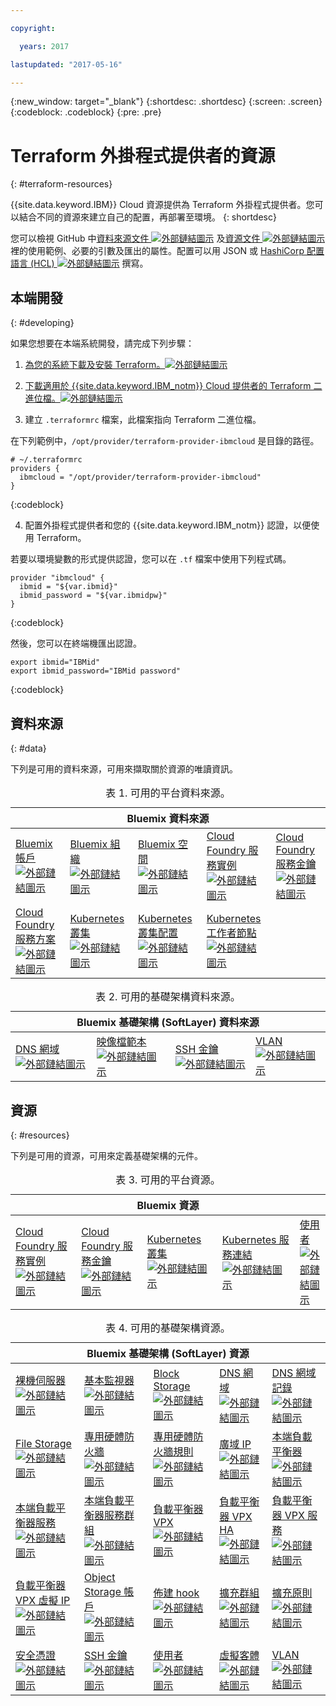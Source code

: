 ```yaml
---

copyright:

  years: 2017

lastupdated: "2017-05-16"

---
```


{:new_window: target="_blank"}
{:shortdesc: .shortdesc}
{:screen: .screen}
{:codeblock: .codeblock}
{:pre: .pre}

# Terraform 外掛程式提供者的資源
{: #terraform-resources}

{{site.data.keyword.IBM}} Cloud 資源提供為 Terraform 外掛程式提供者。您可以結合不同的資源來建立自己的配置，再部署至環境。
{: shortdesc}

您可以檢視 GitHub 中<a href="https://github.com/IBM-Bluemix/terraform/tree/provider/ibm-cloud/website/source/docs/providers/ibmcloud/d">資料來源文件 <img src="../../icons/launch-glyph.svg" alt="外部鏈結圖示"></a> 及<a href="https://github.com/IBM-Bluemix/terraform/tree/provider/ibm-cloud/website/source/docs/providers/ibmcloud/r">資源文件 <img src="../../icons/launch-glyph.svg" alt="外部鏈結圖示"></a> 裡的使用範例、必要的引數及匯出的屬性。配置可以用 JSON 或 <a href="https://www.terraform.io/docs/configuration/index.html">HashiCorp 配置語言 (HCL) <img src="../../icons/launch-glyph.svg" alt="外部鏈結圖示"></a> 撰寫。

## 本端開發
{: #developing}

如果您想要在本端系統開發，請完成下列步驟：

1. <a href="https://www.terraform.io/intro/getting-started/install.html">為您的系統下載及安裝 Terraform。<img src="../../icons/launch-glyph.svg" alt="外部鏈結圖示"></a>

2. <a href="https://github.com/IBM-Bluemix/terraform/releases">下載適用於 {{site.data.keyword.IBM_notm}} Cloud 提供者的 Terraform 二進位檔。<img src="../../icons/launch-glyph.svg" alt="外部鏈結圖示"></a>

3. 建立 `.terraformrc` 檔案，此檔案指向 Terraform 二進位檔。 

  在下列範例中，`/opt/provider/terraform-provider-ibmcloud` 是目錄的路徑。

  ```
  # ~/.terraformrc
providers {
    ibmcloud = "/opt/provider/terraform-provider-ibmcloud"
  }
  ```
  {:codeblock}
  
4. 配置外掛程式提供者和您的 {{site.data.keyword.IBM_notm}} 認證，以便使用 Terraform。 

  若要以環境變數的形式提供認證，您可以在 `.tf` 檔案中使用下列程式碼。
  ```
  provider "ibmcloud" {
    ibmid = "${var.ibmid}"
    ibmid_password = "${var.ibmidpw}"
  }
  ```
  {:codeblock}
  
  然後，您可以在終端機匯出認證。
  ```
  export ibmid="IBMid"
  export ibmid_password="IBMid password"
  ```
  {:codeblock}


## 資料來源
{: #data}

下列是可用的資料來源，可用來擷取關於資源的唯讀資訊。 

<table summary="Bluemix 資料來源">
<caption>表 1. 可用的平台資料來源。
</caption>
 <thead>
 <th colspan="5">Bluemix 資料來源</th>
 </thead>
 <tbody>
 <tr>
 <td><a href="https://github.com/IBM-Bluemix/terraform/tree/provider/ibm-cloud/website/source/docs/providers/ibmcloud/d/cf_account.html.markdown">Bluemix 帳戶 <img src="../../icons/launch-glyph.svg" alt="外部鏈結圖示"></a></td>
 <td><a href="https://github.com/IBM-Bluemix/terraform/tree/provider/ibm-cloud/website/source/docs/providers/ibmcloud/d/cf_org.html.markdown">Bluemix 組織 <img src="../../icons/launch-glyph.svg" alt="外部鏈結圖示"></a></td>
 <td><a href="https://github.com/IBM-Bluemix/terraform/tree/provider/ibm-cloud/website/source/docs/providers/ibmcloud/d/cf_space.html.markdown ">Bluemix 空間 <img src="../../icons/launch-glyph.svg" alt="外部鏈結圖示"></a></td>
 <td><a href="https://github.com/IBM-Bluemix/terraform/tree/provider/ibm-cloud/website/source/docs/providers/ibmcloud/d/cf_service_instance.html.markdown">Cloud Foundry 服務實例 <img src="../../icons/launch-glyph.svg" alt="外部鏈結圖示"></a></td>
 <td><a href="https://github.com/IBM-Bluemix/terraform/tree/provider/ibm-cloud/website/source/docs/providers/ibmcloud/d/cf_service_key.html.markdown">Cloud Foundry 服務金鑰 <img src="../../icons/launch-glyph.svg" alt="外部鏈結圖示"></a></td>
 </tr>
 <tr>
 <td><a href="https://github.com/IBM-Bluemix/terraform/tree/provider/ibm-cloud/website/source/docs/providers/ibmcloud/d/cf_service_plan.html.markdown">Cloud Foundry 服務方案 <img src="../../icons/launch-glyph.svg" alt="外部鏈結圖示"></a></td>
 <td><a href="https://github.com/IBM-Bluemix/terraform/tree/provider/ibm-cloud/website/source/docs/providers/ibmcloud/d/cs_cluster.html.markdown">Kubernetes 叢集 <img src="../../icons/launch-glyph.svg" alt="外部鏈結圖示"></a></td>
 <td><a href="https://github.com/IBM-Bluemix/terraform/tree/provider/ibm-cloud/website/source/docs/providers/ibmcloud/d/cs_cluster_config.html.markdown">Kubernetes 叢集配置 <img src="../../icons/launch-glyph.svg" alt="外部鏈結圖示"></a></td>
 <td><a href="https://github.com/IBM-Bluemix/terraform/tree/provider/ibm-cloud/website/source/docs/providers/ibmcloud/d/cs_worker.html.markdown">Kubernetes 工作者節點 <img src="../../icons/launch-glyph.svg" alt="外部鏈結圖示"></a></td>
 <tr>
 </tbody></table>
 
<table summary="Bluemix 基礎架構 (SoftLayer) 資料來源">
<caption>表 2. 可用的基礎架構資料來源。
</caption>
<thead>
<th colspan="4">Bluemix 基礎架構 (SoftLayer) 資料來源</th>
</thead>
<tbody>
<tr>
 <td><a href="https://github.com/IBM-Bluemix/terraform/tree/provider/ibm-cloud/website/source/docs/providers/ibmcloud/d/infra_dns_domain.html.markdown">DNS 網域 <img src="../../icons/launch-glyph.svg" alt="外部鏈結圖示"></a></td>
 <td><a href="https://github.com/IBM-Bluemix/terraform/tree/provider/ibm-cloud/website/source/docs/providers/ibmcloud/d/infra_image_template.html.markdown">映像檔範本 <img src="../../icons/launch-glyph.svg" alt="外部鏈結圖示"></a></td>
 <td><a href="https://github.com/IBM-Bluemix/terraform/tree/provider/ibm-cloud/website/source/docs/providers/ibmcloud/d/infra_ssh_key.html.markdown">SSH 金鑰 <img src="../../icons/launch-glyph.svg" alt="外部鏈結圖示"></a></td>
 <td><a href="https://github.com/IBM-Bluemix/terraform/tree/provider/ibm-cloud/website/source/docs/providers/ibmcloud/d/infra_vlan.html.markdown">VLAN <img src="../../icons/launch-glyph.svg" alt="外部鏈結圖示"></a></td>
 <t/r>
</tbody></table>


## 資源
{: #resources}

下列是可用的資源，可用來定義基礎架構的元件。 

 <table summary="Bluemix 資源">
 <caption>表 3. 可用的平台資源。
 </caption>
  <thead>
  <th colspan="5">Bluemix 資源</th>
  </thead>
  <tbody>
  <td><a href="https://github.com/IBM-Bluemix/terraform/tree/provider/ibm-cloud/website/source/docs/providers/ibmcloud/r/cf_service_instance.html.markdown">Cloud Foundry 服務實例 <img src="../../icons/launch-glyph.svg" alt="外部鏈結圖示"></a></td>
  <td><a href="https://github.com/IBM-Bluemix/terraform/blob/provider/ibm-cloud/website/source/docs/providers/ibmcloud/r/cf_service_key.html.markdown">Cloud Foundry 服務金鑰 <img src="../../icons/launch-glyph.svg" alt="外部鏈結圖示"></a></td>
  <td><a href="https://github.com/IBM-Bluemix/terraform/tree/provider/ibm-cloud/website/source/docs/providers/ibmcloud/r/cs_cluster.html.markdown">Kubernetes 叢集 <img src="../../icons/launch-glyph.svg" alt="外部鏈結圖示"></a></td>
  <td><a href="https://github.com/IBM-Bluemix/terraform/tree/provider/ibm-cloud/website/source/docs/providers/ibmcloud/r/cs_cluster_bind_service.html.markdown">Kubernetes 服務連結 <img src="../../icons/launch-glyph.svg" alt="外部鏈結圖示"></a></td>
  <td><a href="https://github.com/IBM-Bluemix/terraform/tree/provider/ibm-cloud/website/source/docs/providers/ibmcloud/r/infra_user.html.markdown">使用者 <img src="../../icons/launch-glyph.svg" alt="外部鏈結圖示"></a></td>
  </tr>
</tbody></table>

<table summary="Bluemix 基礎架構 (SoftLayer) 資源">
<caption>表 4. 可用的基礎架構資源。
 </caption>
 <thead>
 <th colspan="5">Bluemix 基礎架構 (SoftLayer) 資源</th>
 </thead>
 <tbody>
  <tr>
  <td><a href="https://github.com/IBM-Bluemix/terraform/tree/provider/ibm-cloud/website/source/docs/providers/ibmcloud/r/infra_bare_metal.html.markdown">裸機伺服器 <img src="../../icons/launch-glyph.svg" alt="外部鏈結圖示"></a></td>
  <td><a href="https://github.com/IBM-Bluemix/terraform/tree/provider/ibm-cloud/website/source/docs/providers/ibmcloud/r/infra_basic_monitor.html.markdown">基本監視器 <img src="../../icons/launch-glyph.svg" alt="外部鏈結圖示"></a></td>
  <td><a href="https://github.com/IBM-Bluemix/terraform/tree/provider/ibm-cloud/website/source/docs/providers/ibmcloud/r/infra_block_storage.html.markdown">Block Storage <img src="../../icons/launch-glyph.svg" alt="外部鏈結圖示"></a></td>
  <td><a href="https://github.com/IBM-Bluemix/terraform/tree/provider/ibm-cloud/website/source/docs/providers/ibmcloud/r/infra_dns_domain.html.markdown">DNS 網域 <img src="../../icons/launch-glyph.svg" alt="外部鏈結圖示"></a></td>
  <td><a href="https://github.com/IBM-Bluemix/terraform/tree/provider/ibm-cloud/website/source/docs/providers/ibmcloud/r/infra_dns_domain_record.html.markdown">DNS 網域記錄 <img src="../../icons/launch-glyph.svg" alt="外部鏈結圖示"></a></td>
  </tr>
  <tr>
  <td><a href="https://github.com/IBM-Bluemix/terraform/tree/provider/ibm-cloud/website/source/docs/providers/ibmcloud/r/infra_file_storage.html.markdown">File Storage <img src="../../icons/launch-glyph.svg" alt="外部鏈結圖示"></a></td>
  <td><a href="https://github.com/IBM-Bluemix/terraform/tree/provider/ibm-cloud/website/source/docs/providers/ibmcloud/r/infra_fw_hardware_dedicated.html.markdown">專用硬體防火牆 <img src="../../icons/launch-glyph.svg" alt="外部鏈結圖示"></a></td>
  <td><a href="https://github.com/IBM-Bluemix/terraform/tree/provider/ibm-cloud/website/source/docs/providers/ibmcloud/r/infra_fw_hardware_dedicated_rules.html.markdown">專用硬體防火牆規則 <img src="../../icons/launch-glyph.svg" alt="外部鏈結圖示"></a></td>
  <td><a href="https://github.com/IBM-Bluemix/terraform/tree/provider/ibm-cloud/website/source/docs/providers/ibmcloud/r/infra_global_ip.html.markdown">廣域 IP <img src="../../icons/launch-glyph.svg" alt="外部鏈結圖示"></a></td>
  <td><a href="https://github.com/IBM-Bluemix/terraform/tree/provider/ibm-cloud/website/source/docs/providers/ibmcloud/r/infra_lb_local.html.markdown">本端負載平衡器 <img src="../../icons/launch-glyph.svg" alt="外部鏈結圖示"></a></td>
  </tr>
  <tr>
  <td><a href="https://github.com/IBM-Bluemix/terraform/tree/provider/ibm-cloud/website/source/docs/providers/ibmcloud/r/infra_lb_local_service.html.markdown">本端負載平衡器服務 <img src="../../icons/launch-glyph.svg" alt="外部鏈結圖示"></a></td>
  <td><a href="https://github.com/IBM-Bluemix/terraform/tree/provider/ibm-cloud/website/source/docs/providers/ibmcloud/r/infra_lb_local_service_group.html.markdown">本端負載平衡器服務群組 <img src="../../icons/launch-glyph.svg" alt="外部鏈結圖示"></a></td>
  <td><a href="https://github.com/IBM-Bluemix/terraform/tree/provider/ibm-cloud/website/source/docs/providers/ibmcloud/r/infra_lb_vpx.html.markdown">負載平衡器 VPX <img src="../../icons/launch-glyph.svg" alt="外部鏈結圖示"></a></td>
  <td><a href="https://github.com/IBM-Bluemix/terraform/tree/provider/ibm-cloud/website/source/docs/providers/ibmcloud/r/infra_lb_vpx_ha.html.markdown">負載平衡器 VPX HA <img src="../../icons/launch-glyph.svg" alt="外部鏈結圖示"></a></td>
  <td><a href="https://github.com/IBM-Bluemix/terraform/tree/provider/ibm-cloud/website/source/docs/providers/ibmcloud/r/infra_lb_vpx_service.html.markdown">負載平衡器 VPX 服務 <img src="../../icons/launch-glyph.svg" alt="外部鏈結圖示"></a></td>
  </tr>
  <tr>
  <td><a href="https://github.com/IBM-Bluemix/terraform/tree/provider/ibm-cloud/website/source/docs/providers/ibmcloud/r/infra_lb_vpx_vip.html.markdown">負載平衡器 VPX 虛擬 IP <img src="../../icons/launch-glyph.svg" alt="外部鏈結圖示"></a></td>
  <td><a href="https://github.com/IBM-Bluemix/terraform/tree/provider/ibm-cloud/website/source/docs/providers/ibmcloud/r/infra_objectstorage_account.html.markdown">Object Storage 帳戶 <img src="../../icons/launch-glyph.svg" alt="外部鏈結圖示"></a></td>
  <td><a href="https://github.com/IBM-Bluemix/terraform/tree/provider/ibm-cloud/website/source/docs/providers/ibmcloud/r/infra_provisioning_hook.html.markdown">佈建 hook <img src="../../icons/launch-glyph.svg" alt="外部鏈結圖示"></a></td>
  <td><a href="https://github.com/IBM-Bluemix/terraform/tree/provider/ibm-cloud/website/source/docs/providers/ibmcloud/r/infra_scale_group.html.markdown">擴充群組 <img src="../../icons/launch-glyph.svg" alt="外部鏈結圖示"></a></td>
  <td><a href="https://github.com/IBM-Bluemix/terraform/tree/provider/ibm-cloud/website/source/docs/providers/ibmcloud/r/infra_scale_policy.html.markdown">擴充原則 <img src="../../icons/launch-glyph.svg" alt="外部鏈結圖示"></a></td>
  </tr>
  <tr>
  <td><a href="https://github.com/IBM-Bluemix/terraform/tree/provider/ibm-cloud/website/source/docs/providers/ibmcloud/r/infra_security_certificate.html.markdown">安全憑證 <img src="../../icons/launch-glyph.svg" alt="外部鏈結圖示"></a></td>
  <td><a href="https://github.com/IBM-Bluemix/terraform/tree/provider/ibm-cloud/website/source/docs/providers/ibmcloud/r/infra_ssh_key.html.markdown">SSH 金鑰 <img src="../../icons/launch-glyph.svg" alt="外部鏈結圖示"></a></td>
  <td><a href="https://github.com/IBM-Bluemix/terraform/tree/provider/ibm-cloud/website/source/docs/providers/ibmcloud/r/infra_user.html.markdown">使用者 <img src="../../icons/launch-glyph.svg" alt="外部鏈結圖示"></a></td>
  <td><a href="https://github.com/IBM-Bluemix/terraform/tree/provider/ibm-cloud/website/source/docs/providers/ibmcloud/r/infra_virtual_guest.html.markdown">虛擬客體 <img src="../../icons/launch-glyph.svg" alt="外部鏈結圖示"></a></td>
  <td><a href="https://github.com/IBM-Bluemix/terraform/tree/provider/ibm-cloud/website/source/docs/providers/ibmcloud/r/infra_vlan.html.markdown">VLAN <img src="../../icons/launch-glyph.svg" alt="外部鏈結圖示"></a></td>
  <tr>
</tbody></table>
